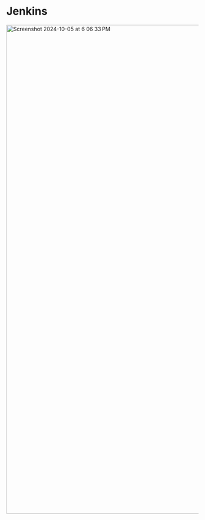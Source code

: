 # Jenkins
<img width="1280" alt="Screenshot 2024-10-05 at 6 06 33 PM" src="https://github.com/user-attachments/assets/8a1f45be-21f7-41c1-96ab-e4ef73d9640f">
